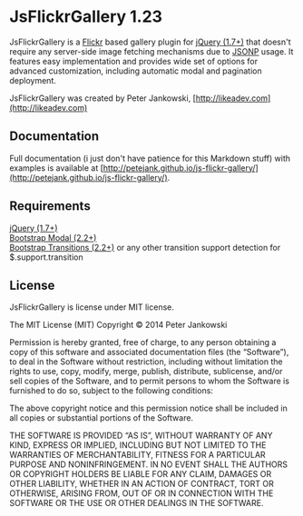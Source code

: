 JsFlickrGallery 1.23
=============

JsFlickrGallery is a [Flickr](http://flickr.com) based gallery 
plugin for [jQuery (1.7+)](http://jquery.com) that doesn't require any server-side image fetching mechanisms due to 
[JSONP](http://en.wikipedia.org/wiki/JSONP) usage. It features easy implementation and provides wide set of options 
for advanced customization, including automatic modal and pagination deployment.

JsFlickrGallery was created by Peter Jankowski, [http://likeadev.com](http://likeadev.com)

Documentation
-------------
Full documentation (i just don't have patience for this Markdown stuff) with examples
is available at [http://petejank.github.io/js-flickr-gallery/](http://petejank.github.io/js-flickr-gallery/).

Requirements
-------------
[jQuery (1.7+)](http://jquery.com)  
[Bootstrap Modal (2.2+)](http://twitter.github.io/bootstrap/javascript/#modals)  
[Bootstrap Transitions (2.2+)](http://twitter.github.io/bootstrap/javascript/#transitions)
or any other transition support detection for $.support.transition

License
-------------
JsFlickrGallery is license under MIT license.

The MIT License (MIT)
Copyright © 2014 Peter Jankowski

Permission is hereby granted, free of charge, to any person obtaining 
a copy of this software and associated documentation files (the “Software”), 
to deal in the Software without restriction, including without limitation the 
rights to use, copy, modify, merge, publish, distribute, sublicense, and/or 
sell copies of the Software, and to permit persons to whom the Software is 
furnished to do so, subject to the following conditions:

The above copyright notice and this permission notice shall be included in 
all copies or substantial portions of the Software.

THE SOFTWARE IS PROVIDED “AS IS”, WITHOUT WARRANTY OF ANY KIND, EXPRESS OR 
IMPLIED, INCLUDING BUT NOT LIMITED TO THE WARRANTIES OF MERCHANTABILITY, 
FITNESS FOR A PARTICULAR PURPOSE AND NONINFRINGEMENT. IN NO EVENT SHALL THE 
AUTHORS OR COPYRIGHT HOLDERS BE LIABLE FOR ANY CLAIM, DAMAGES OR OTHER LIABILITY, 
WHETHER IN AN ACTION OF CONTRACT, TORT OR OTHERWISE, ARISING FROM, OUT OF OR IN 
CONNECTION WITH THE SOFTWARE OR THE USE OR OTHER DEALINGS IN THE SOFTWARE.
